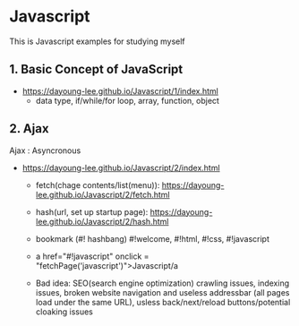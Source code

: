 # Javascript
This is Javascript examples for studying myself
## 1. Basic Concept of JavaScript
+ https://dayoung-lee.github.io/Javascript/1/index.html
  + data type, if/while/for loop, array, function, object
  
## 2. Ajax
Ajax : Asyncronous
+ https://dayoung-lee.github.io/Javascript/2/index.html
  + fetch(chage contents/list(menu)): https://dayoung-lee.github.io/Javascript/2/fetch.html 
  + hash(url, set up startup page): https://dayoung-lee.github.io/Javascript/2/hash.html
  + bookmark (#! hashbang) #!welcome, #!html, #!css, #!javascript
  + a href="#!javascript" onclick = "fetchPage('javascript')">Javascript/a
  
  + Bad idea: SEO(search engine optimization) crawling issues, indexing issues, broken website navigation and useless addressbar (all pages load under the same URL), usless back/next/reload buttons/potential cloaking issues 
